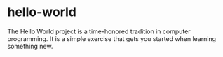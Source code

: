 # hello-world
The Hello World project is a time-honored tradition in computer programming.  It is a simple exercise that gets you started when learning something new.
